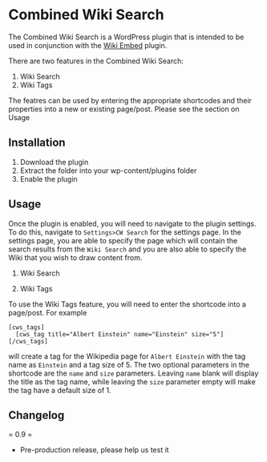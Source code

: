 Combined Wiki Search
================================

The Combined Wiki Search is a WordPress plugin that is intended to be used in conjunction with the [Wiki Embed](https://github.com/ubc/wiki-embed) plugin.

There are two features in the Combined Wiki Search:

1.  Wiki Search
2.  Wiki Tags

The featres can be used by entering the appropriate shortcodes and their properties into a new or existing page/post. Please see the section on Usage

Installation
------------

1. Download the plugin
2. Extract the folder into your wp-content/plugins folder
3. Enable the plugin

Usage
-----

Once the plugin is enabled, you will need to navigate to the plugin settings. To do this, navigate to `Settings>CW Search` for the settings page. In the settings page, you are able to specify the page which will contain the search results from the `Wiki Search` and you are also able to specify the Wiki that you wish to draw content from.

1.  Wiki Search

2.  Wiki Tags

To use the Wiki Tags feature, you will need to enter the shortcode into a page/post. For example

    [cws_tags]
      [cws_tag title="Albert Einstein" name="Einstein" size="5"]
    [/cws_tags]

will create a tag for the Wikipedia page for `Albert Einstein` with the tag name as `Einstein` and a tag size of 5. The two optional parameters in the shortcode are the `name` and `size` parameters. Leaving `name` blank will display the title as the tag name, while leaving the `size` parameter empty will make the tag have a default size of 1.

Changelog
---------

= 0.9 =
*   Pre-production release, please help us test it
